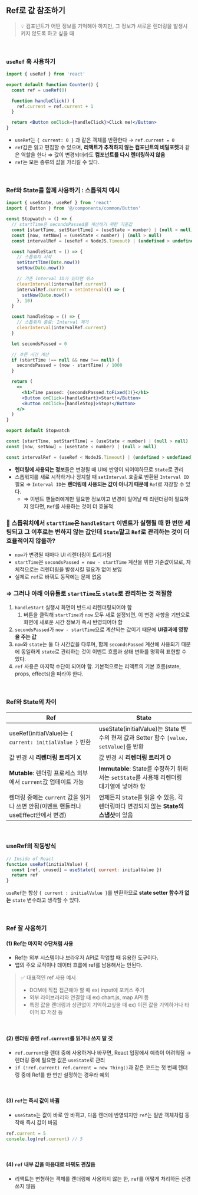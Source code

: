 ## Ref로 값 참조하기

> 💡 컴포넌트가 어떤 정보를 기억해야 하지만, 그 정보가 새로운 렌더링을 발생시키지 않도록 하고 싶을 때

<br/>

### `useRef` 훅 사용하기

```jsx
import { useRef } from 'react'

export default function Counter() {
  const ref = useRef(0)

  function handleClick() {
    ref.current = ref.current + 1
  }

  return <Button onClick={handleClick}>Click me!</Button>
}
```

- `useRef`는 `{ current: 0 }` 과 같은 객체를 반환한다 → `ref.current = 0`
- `ref`값은 읽고 편집할 수 있으며, **리액트가 추적하지 않는 컴포넌트의 비밀포켓**과 같은 역할을 한다 ⇒ 값이 변경되더라도 **컴포넌트를 다시 렌더링하지 않음**
- `ref`는 모든 종류의 값을 가리킬 수 있다.

<br/>

### Ref와 State를 함께 사용하기 : 스톱워치 예시

```jsx
import { useState, useRef } from 'react'
import { Button } from '@/components/common/Button'

const Stopwatch = () => {
  // startTime은 secondsPassed를 계산하기 위한 기준값
  const [startTime, setStartTime] = (useState < number) | (null > null)
  const [now, setNow] = (useState < number) | (null > null)
  const intervalRef = (useRef < NodeJS.Timeout) | (undefined > undefined)

  const handleStart = () => {
    // 스톱워치 시작
    setStartTime(Date.now())
    setNow(Date.now())

    // 기존 Interval ID가 있다면 취소
    clearInterval(intervalRef.current)
    intervalRef.current = setInterval(() => {
      setNow(Date.now())
    }, 10)
  }

  const handleStop = () => {
    // 스톱워치 종료: Interval 제거
    clearInterval(intervalRef.current)
  }

  let secondsPassed = 0

  // 흐른 시간 계산
  if (startTime !== null && now !== null) {
    secondsPassed = (now - startTime) / 1000
  }

  return (
    <>
      <h1>Time passed: {secondsPassed.toFixed(3)}</h1>
      <Button onClick={handleStart}>Start!</Button>
      <Button onClick={handleStop}>Stop!</Button>
    </>
  )
}

export default Stopwatch
```

```jsx
const [startTime, setStartTime] = (useState < number) | (null > null)
const [now, setNow] = (useState < number) | (null > null)

const intervalRef = (useRef < NodeJS.Timeout) | (undefined > undefined)
```

- **렌더링에 사용되는 정보**들은 변경될 때 UI에 반영이 되어야하므로 `State`로 관리
- 스톱워치를 새로 시작하거나 정지할 때 `setInterval` 호출로 반환된 `Interval ID` 필요 ⇒ `Interval ID`는 **렌더링에 사용되는 값이 아니기 때문에** `Ref`로 저장할 수 있다.
  - ⇒ 이벤트 핸들러에게만 필요한 정보이고 변경이 일어날 때 리렌더링이 필요하지 않다면, `Ref`를 사용하는 것이 더 효율적

<aside>

### 🤔 스톱워치에서 `startTime`은 `handleStart` 이벤트가 실행될 때 한 번만 세팅되고 그 이후로는 변하지 않는 값인데 `State`말고 `Ref`로 관리하는 것이 더 효율적이지 않을까?

- `now`가 변경될 때마다 UI 리렌더링이 트리거됨
- `startTime`은 `secondsPassed = now - startTime` 계산을 위한 기준값이므로, 자체적으로는 리렌더링을 발생시킬 필요가 없어 보임
- 실제로 `ref`로 바꿔도 동작에는 문제 없음

### ⇒ 그러나 아래 이유들로 `startTime`도 `state`로 관리하는 것 적절함

1. `handleStart` 실행시 화면이 반드시 리렌더링되어야 함
   1. 버튼을 클릭해 `startTime`과 `now` 모두 새로 설정되면, 이 변경 사항을 기반으로 화면에 새로운 시간 정보가 즉시 반영되어야 함
2. `secondsPassed`가 `now - startTime`으로 계산되는 값이기 때문에 **UI결과에 영향을 주는 값**
3. `now`와 `state`는 둘 다 시간값을 다루며, 함께 `secondsPassed` 계산에 사용되기 때문에 동일하게 `state`로 관리하는 것이 이벤트 흐름과 상태 변화를 명확히 표현할 수 있다.
4. `ref` 사용은 마지막 수단이 되어야 함. 기본적으로는 리액트의 기본 흐름(state, props, effects)을 따라야 한다.
</aside>

<br/>

### Ref와 State의 차이

| Ref                                                                                 | State                                                                                    |
| ----------------------------------------------------------------------------------- | ---------------------------------------------------------------------------------------- |
| useRef(initialValue)는 `{ current: initialValue }` 반환                             | useState(initialValue)는 State 변수의 현재 값과 Setter 함수 `[value, setValue]`를 반환   |
| 값 변경 시 **리렌더링 트리거 X**                                                    | 값 변경 시 **리렌더링 트리거 O**                                                         |
| **Mutable**: 렌더링 프로세스 외부에서 `current`값 업데이트 가능                     | **Immutable**: State를 수정하기 위해서는 `setState`를 사용해 리렌더링 대기열에 넣어햐 함 |
| 렌더링 중에는 `current` 값을 읽거나 쓰면 안됨(이벤트 핸들러나 useEffect안에서 변경) | 언제든지 `State`를 읽을 수 있음. 각 렌더링마다 변경되지 않는 **State의 스냅샷**이 있음   |

<br/>

### useRef의 작동방식

```jsx
// Inside of React
function useRef(initialValue) {
  const [ref, unused] = useState({ current: initialValue })
  return ref
}
```

`useRef`는 항상 `{ current : initialValue }`를 반환하므로 **state setter 함수가 없는** `state` 변수라고 생각할 수 있다.

<br/>

### Ref 잘 사용하기

#### (1) Ref는 마지막 수단처럼 사용

- Ref는 외부 시스템이나 브라우저 API로 작업할 때 유용한 도구이다.
- 앱의 주요 로직이나 데이터 흐름에 ref를 남용해서는 안된다.

> ✅ 대표적인 ref 사용 예시
>
> - DOM에 직접 접근해야 할 때 ex) input에 포커스 주기
> - 외부 라이브러리와 연결할 때 ex) chart.js, map API 등
> - 특정 값을 렌더링과 상관없이 기억하고싶을 때 ex) 이전 값을 기억하거나 타이머 ID 저장 등

<br/>

#### (2) 렌더링 중엔 `ref.current`를 읽거나 쓰지 말 것

- `ref.current`을 렌더 중에 사용하거나 바꾸면, React 입장에서 예측이 어려워짐 → 렌더링 중에 필요한 값은 `useState`로 관리
- `if (!ref.current) ref.current = new Thing()`과 같은 코드는 첫 번째 렌더링 중에 Ref를 한 번만 설정하는 경우라 예외

<br/>

#### (3) `ref`는 즉시 값이 바뀜

- `useState`는 값이 바로 안 바뀌고, 다음 렌더에 반영되지만 `ref`는 일반 객체처럼 동작해 즉시 값이 바뀜

```jsx
ref.current = 5
console.log(ref.current) // 5
```

<br/>

#### (4) `ref` 내부 값을 마음대로 바꿔도 괜찮음

- 리액트는 변형하는 객체를 렌더링에 사용하지 않는 한, `ref`를 어떻게 처리하든 신경쓰지 않음
